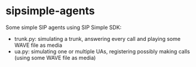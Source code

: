 sipsimple-agents
================

Some simple SIP agents using SIP Simple SDK:
- trunk.py: simulating a trunk, answering every call and playing some WAVE file as media
- ua.py: simulating one or multiple UAs, registering possibly making calls (using some WAVE file as media)
